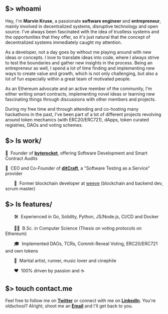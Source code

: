 ## $> whoami
Hey, I'm **Marvin Kruse**, a passionate **software engineer** and **entrepreneur**, mainly involved in decentralized systems, disruptive technology and open source. I've always been fascinated with the idea of trustless systems and the opportunities that they offer, so it's just natural that the concept of decentralized systems immediately caught my attention.

As a developer, not a day goes by without me playing around with new ideas or concepts. I love to translate ideas into code, where I always strive to test the boundaries and gather new insights in the process. Being an entrepreneur as well, I spend a lot of time finding and implementing new ways to create value and growth, which is not only challenging, but also a lot of fun  especially within a great team of motivated people.

As an Ethereum advocate and an active member of the community, I'm either writing smart contracts, implementing novel ideas or learning new fascinating things through discussions with other members and projects.

During my free time and through attending and co-hosting many hackathons in the past, I've been part of a lot of different projects revolving around token mechanics (with ERC20/ERC721), dApps, token curated registries, DAOs and voting schemes.

## $> ls work/

  🚀&nbsp;&nbsp;Founder of [**byterocket**](https://byterocket.dev), offering Software Development and Smart Contract Audits 
  
  📝&nbsp;&nbsp;CEO and Co-Founder of [**ditCraft**](https://ditcraft.io), a "Software Testing as a Service" provider
  
  💼&nbsp;&nbsp;Former blockchain developer at [weeve](https://weeve.network) (blockchain and backend dev, scrum master)

## $> ls features/
  
  🛠&nbsp;&nbsp;Experienced in Go, Solidity, Python, JS/Node.js, CI/CD and Docker
  
  👨‍💻&nbsp;&nbsp;B.Sc. in Computer Science (Thesis on voting protocols on Ethereum)
  
  🎓&nbsp;&nbsp;Implemented DAOs, TCRs, Commit-Reveal Voting, ERC20/ERC721 and own tokens
  
  🥋&nbsp;&nbsp;Martial artist, runner, music lover and cinephile
  
  ❤️&nbsp;&nbsp;100% driven by passion and ☕

## $> touch contact.me
Feel free to follow me on [**Twitter**](https://twitter.com/pseudornd) or connect with me on [**LinkedIn**](https://linkedin.com/in/marvinkruse/). You're oldschool? Alright, shoot me an [**Email**](https://docs.google.com/forms/d/e/1FAIpQLScc2Opvvwi57HVEkTggU06DBbqTF7jI81KNGKY_0xKmQuWavA/viewform?hl=en) and I'll get back to you.
